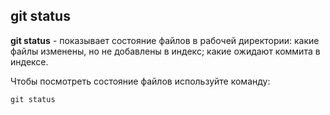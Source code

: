 ## git status

**git status** - показывает состояние файлов в рабочей директории: какие файлы изменены, но не добавлены в индекс; какие ожидают коммита в индексе.

Чтобы посмотреть состояние файлов используйте команду:

 ```bash=
 git status
 ```